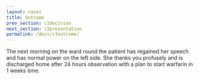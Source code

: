```yaml
---
layout: cases
title: Outcome
prev_section: c1decision
next_section: c2presentation
permalink: /docs/c1outcome/
---
```


The next morning on the ward round the patient has regained her speech and has normal power on the left side. 
She thanks you profusely and is discharged home after 24 hours observation with a plan to start warfarin in 1 weeks time.

